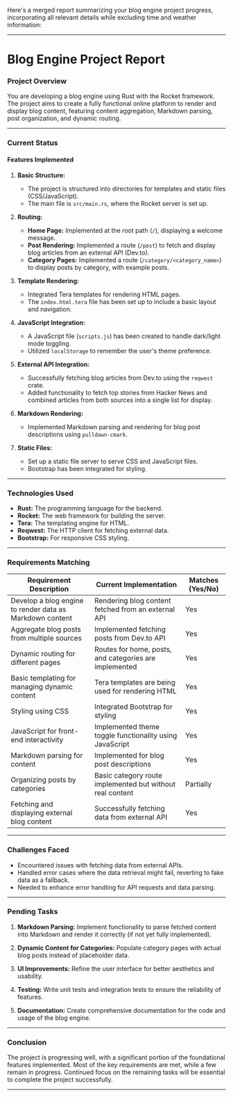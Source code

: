 Here's a merged report summarizing your blog engine project progress, incorporating all relevant details while excluding time and weather information:

---

# Blog Engine Project Report

### Project Overview
You are developing a blog engine using Rust with the Rocket framework. The project aims to create a fully functional online platform to render and display blog content, featuring content aggregation, Markdown parsing, post organization, and dynamic routing.

---

### Current Status

#### Features Implemented

1. **Basic Structure:**
   - The project is structured into directories for templates and static files (CSS/JavaScript).
   - The main file is `src/main.rs`, where the Rocket server is set up.

2. **Routing:**
   - **Home Page:** Implemented at the root path (`/`), displaying a welcome message.
   - **Post Rendering:** Implemented a route (`/post`) to fetch and display blog articles from an external API (Dev.to).
   - **Category Pages:** Implemented a route (`/category/<category_name>`) to display posts by category, with example posts.

3. **Template Rendering:**
   - Integrated Tera templates for rendering HTML pages.
   - The `index.html.tera` file has been set up to include a basic layout and navigation.

4. **JavaScript Integration:**
   - A JavaScript file (`scripts.js`) has been created to handle dark/light mode toggling.
   - Utilized `localStorage` to remember the user's theme preference.

5. **External API Integration:**
   - Successfully fetching blog articles from Dev.to using the `reqwest` crate.
   - Added functionality to fetch top stories from Hacker News and combined articles from both sources into a single list for display.

6. **Markdown Rendering:**
   - Implemented Markdown parsing and rendering for blog post descriptions using `pulldown-cmark`.

7. **Static Files:**
   - Set up a static file server to serve CSS and JavaScript files.
   - Bootstrap has been integrated for styling.

---

### Technologies Used

- **Rust:** The programming language for the backend.
- **Rocket:** The web framework for building the server.
- **Tera:** The templating engine for HTML.
- **Reqwest:** The HTTP client for fetching external data.
- **Bootstrap:** For responsive CSS styling.

---

### Requirements Matching

| Requirement Description                                       | Current Implementation                                             | Matches (Yes/No) |
|-------------------------------------------------------------|------------------------------------------------------------------|------------------|
| Develop a blog engine to render data as Markdown content    | Rendering blog content fetched from an external API              | Yes              |
| Aggregate blog posts from multiple sources                   | Implemented fetching posts from Dev.to API                       | Yes              |
| Dynamic routing for different pages                          | Routes for home, posts, and categories are implemented           | Yes              |
| Basic templating for managing dynamic content                | Tera templates are being used for rendering HTML                 | Yes              |
| Styling using CSS                                           | Integrated Bootstrap for styling                                  | Yes              |
| JavaScript for front-end interactivity                      | Implemented theme toggle functionality using JavaScript           | Yes              |
| Markdown parsing for content                                 | Implemented for blog post descriptions                           | Yes              |
| Organizing posts by categories                               | Basic category route implemented but without real content        | Partially        |
| Fetching and displaying external blog content                | Successfully fetching data from external API                     | Yes              |

---

### Challenges Faced
- Encountered issues with fetching data from external APIs.
- Handled error cases where the data retrieval might fail, reverting to fake data as a fallback.
- Needed to enhance error handling for API requests and data parsing.

---

### Pending Tasks

1. **Markdown Parsing:** Implement functionality to parse fetched content into Markdown and render it correctly (if not yet fully implemented).
   
2. **Dynamic Content for Categories:** Populate category pages with actual blog posts instead of placeholder data.

3. **UI Improvements:** Refine the user interface for better aesthetics and usability.

4. **Testing:** Write unit tests and integration tests to ensure the reliability of features.

5. **Documentation:** Create comprehensive documentation for the code and usage of the blog engine.

---

### Conclusion
The project is progressing well, with a significant portion of the foundational features implemented. Most of the key requirements are met, while a few remain in progress. Continued focus on the remaining tasks will be essential to complete the project successfully.

--- 

